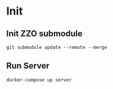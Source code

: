 # Init

## Init ZZO submodule
`git submodule update --remote --merge`

## Run Server

`docker-compose up server`